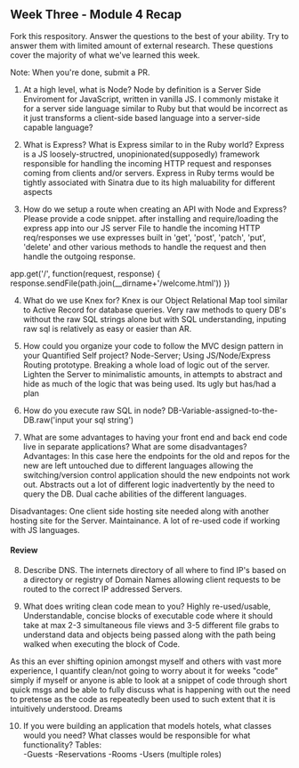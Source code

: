 ## Week Three - Module 4 Recap

Fork this respository. Answer the questions to the best of your ability. Try to answer them with limited amount of external research. These questions cover the majority of what we've learned this week. 

Note: When you're done, submit a PR. 

1. At a high level, what is Node?
  Node by definition is a Server Side Enviroment for JavaScript, written in vanilla JS.  I commonly mistake it for a server side language similar to Ruby but that would be incorrect as it just transforms a client-side based language into a server-side capable language?

2. What is Express? What is Express similar to in the Ruby world?
  Express is a JS loosely-structred, unopinionated(supposedly) framework responsible for handling the incoming HTTP request and responses coming from clients and/or servers.  Express in Ruby terms would be tightly associated with Sinatra due to its high maluability for different aspects
  
  
3. How do we setup a route when creating an API with Node and Express? Please provide a code snippet.
  after installing and require/loading the express app into our JS server File to handle the incoming HTTP req/responses we use expresses built in 'get', 'post', 'patch', 'put', 'delete' and other various methods to handle the request and then handle the outgoing response. 
  
  app.get('/', function(request, response) {
  response.sendFile(path.join(__dirname+'/welcome.html'))
})

4. What do we use Knex for?
  Knex is our Object Relational Map tool similar to Active Record for database queries.  Very raw methods to query DB's without the raw SQL strings alone but with SQL understanding, inputing raw sql is relatively as easy or easier than AR.

5. How could you organize your code to follow the MVC design pattern in your Quantified Self project?
  Node-Server;  Using JS/Node/Express Routing prototype.  Breaking a whole load of logic out of the server.  Lighten the Server to minimalistic amounts, in attempts to abstract and hide as much of the logic that was being used.  Its ugly but has/had a plan
  



6. How do you execute raw SQL in node?
  DB-Variable-assigned-to-the-DB.raw('input your sql string') 
  
7. What are some advantages to having your front end and back end code live in separate applications? What are some disadvantages?
  Advantages:  In this case here the endpoints for the old and repos for the new are left untouched due to different languages allowing the switching/version control application should the new endpoints not work out.  Abstracts out a lot of different logic inadvertently by the need to query the DB. Dual cache abilities of the different languages.
  
  Disadvantages:  One client side hosting site needed along with another hosting site for the Server.  Maintainance. A lot of re-used code if working with JS languages.

#### Review  

8. Describe DNS.
  The internets directory of all where to find IP's based on a directory or registry of Domain Names allowing client requests to be routed to the correct IP addressed Servers.
  
9. What does writing clean code mean to you?
  Highly re-used/usable, Understandable, concise blocks of executable code where it should take at max 2-3 simultaneous file views and 3-5 different file grabs to understand data and objects being passed along with the path being walked when executing the block of Code.
  
  As this an ever shifting opinion amongst myself and others with vast more experience, I quantify clean/not going to worry about it for weeks "code" simply if myself or anyone is able to look at a snippet of code through short quick msgs and be able to fully discuss what is happening with out the need to pretense as the code as repeatedly been used to such extent that it is intuitively understood. Dreams
  
10. If you were building an application that models hotels, what classes would you need? What classes would be responsible for what functionality?
  Tables:  
    -Guests
    -Reservations
    -Rooms
    -Users (multiple roles)
